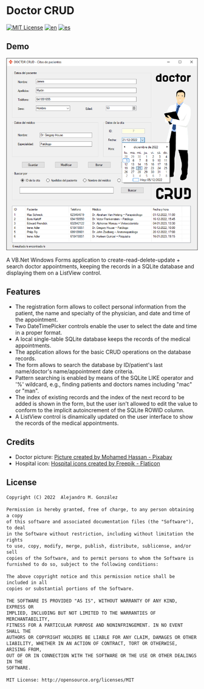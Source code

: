 Doctor CRUD
===============
[![MIT License](https://img.shields.io/badge/License-MIT-green.svg)](https://choosealicense.com/licenses/mit/)
[![en](https://img.shields.io/badge/lang-en-red.svg)](https://github.com/alejandroMAD/doctor-CRUD/blob/master/README.md)
[![es](https://img.shields.io/badge/lang-es-yellow.svg)](https://github.com/alejandroMAD/doctor-CRUD/blob/master/README.es.md)

Demo
----------
![Demo screenshot](/screenshot.png)

A VB.Net Windows Forms application to create-read-delete-update + search doctor appointments, keeping the records in a SQLite database and displaying them on a ListView control.

Features
-------------------
* The registration form allows to collect personal information from the patient, the name and specialty of the physician, and date and time of the appointment.
* Two DateTimePicker controls enable the user to select the date and time in a proper format.
* A local single-table SQLite database keeps the records of the medical appointments.
* The application allows for the basic CRUD operations on the database records.
* The form allows to search the database by ID/patient's last name/doctor's name/appointment date criteria.
* Pattern searching is enabled by means of the SQLite LIKE operator and '%' wildcard, e.g., finding patients and doctors names including "mac" or "man".
* The index of existing records and the index of the next record to be added is shown in the form, but the user isn't allowed to edit the value to conform to the implicit autoincrement of the SQLite ROWID column. 
* A ListView control is dinamically updated on the user interface to show the records of the medical appointments.

Credits
-------------------

* Doctor picture: [Picture created by Mohamed Hassan - Pixabay](https://pixabay.com/images/id-2988137)
* Hospital icon: [Hospital icons created by Freepik - Flaticon](https://www.flaticon.com/free-icons/hospital)

License
--------
    Copyright (C) 2022  Alejandro M. González
    
    Permission is hereby granted, free of charge, to any person obtaining a copy
    of this software and associated documentation files (the "Software"), to deal
    in the Software without restriction, including without limitation the rights
    to use, copy, modify, merge, publish, distribute, sublicense, and/or sell
    copies of the Software, and to permit persons to whom the Software is
    furnished to do so, subject to the following conditions:
    
    The above copyright notice and this permission notice shall be included in all
    copies or substantial portions of the Software.
    
    THE SOFTWARE IS PROVIDED "AS IS", WITHOUT WARRANTY OF ANY KIND, EXPRESS OR
    IMPLIED, INCLUDING BUT NOT LIMITED TO THE WARRANTIES OF MERCHANTABILITY,
    FITNESS FOR A PARTICULAR PURPOSE AND NONINFRINGEMENT. IN NO EVENT SHALL THE
    AUTHORS OR COPYRIGHT HOLDERS BE LIABLE FOR ANY CLAIM, DAMAGES OR OTHER
    LIABILITY, WHETHER IN AN ACTION OF CONTRACT, TORT OR OTHERWISE, ARISING FROM,
    OUT OF OR IN CONNECTION WITH THE SOFTWARE OR THE USE OR OTHER DEALINGS IN THE
    SOFTWARE.
    
    MIT License: http://opensource.org/licenses/MIT
